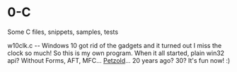 # 0-C
Some C files, snippets, samples, tests

w10clk.c -- Windows 10 got rid of the gadgets and it turned out I miss the clock so much! So this is my own program. When it all started, plain win32 api? Without Forms, AFT, MFC... [Petzold](https://en.wikipedia.org/wiki/Charles_Petzold)... 20 years ago? 30? It's fun now! :)
